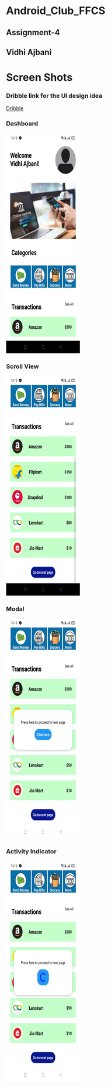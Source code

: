 # Android_Club_FFCS
## **Assignment-4**
## **Vidhi Ajbani**

# **Screen Shots**

### **Dribble link for the UI design idea**

<a href="https://dribbble.com/shots/16700331-Banking-App-Design" target="_blank"> Dribble</a>
### **Dashboard**

  <img src= "https://raw.githubusercontent.com/VidhiAjbani/Banking_UI/master/assets/Dashboard.jpeg" width="40%" height="600">
  
### **Scroll View**

  <img src= "https://raw.githubusercontent.com/VidhiAjbani/Banking_UI/master/assets/ScrollView.jpeg" width="40%" height="600">
  
### **Modal**

  <img src= "https://raw.githubusercontent.com/VidhiAjbani/Banking_UI/master/assets/Modal.jpeg" width="40%" height="600">
  
### **Activity Indicator**
  
  <img src= "https://raw.githubusercontent.com/VidhiAjbani/Banking_UI/master/assets/ActivityIndicator.jpeg"  width="40%" height="600">
